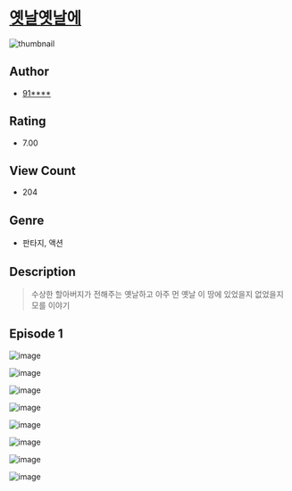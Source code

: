 # [옛날옛날에](https://comic.naver.com/challenge/list?titleId=809993)
![thumbnail](https://image-comic.pstatic.net/user_contents_data/challenge_comic/2023/05/23/200367/upload_3702295783151974711_480x623.jpeg)

## Author
- [91****](https://comic.naver.com/artistTitle?id=200367)

## Rating
- 7.00

## View Count
- 204

## Genre
- 판타지, 액션

## Description
> 수상한 할아버지가 전해주는 옛날하고 아주 먼 옛날 이 땅에 있었을지 없었을지 모를 이야기


## Episode 1
![image](https://image-comic.pstatic.net/user_contents_data/challenge_comic/2023/05/23/200367/upload_7219378179096011366.jpeg)

![image](https://image-comic.pstatic.net/user_contents_data/challenge_comic/2023/05/23/200367/upload_3991658433045750372.jpeg)

![image](https://image-comic.pstatic.net/user_contents_data/challenge_comic/2023/05/23/200367/upload_3545006027708773683.jpeg)

![image](https://image-comic.pstatic.net/user_contents_data/challenge_comic/2023/05/23/200367/upload_3630292967180481075.jpeg)

![image](https://image-comic.pstatic.net/user_contents_data/challenge_comic/2023/05/23/200367/upload_3978479708871735091.jpeg)

![image](https://image-comic.pstatic.net/user_contents_data/challenge_comic/2023/05/23/200367/upload_3905855874952159588.jpeg)

![image](https://image-comic.pstatic.net/user_contents_data/challenge_comic/2023/05/23/200367/upload_7364574178478482996.jpeg)

![image](https://image-comic.pstatic.net/user_contents_data/challenge_comic/2023/05/23/200367/upload_4120856749502772016.jpeg)
